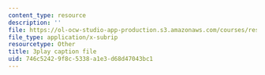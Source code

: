 ```yaml
---
content_type: resource
description: ''
file: https://ol-ocw-studio-app-production.s3.amazonaws.com/courses/res-6-008-digital-signal-processing-spring-2011/746c52429f8c5338a1e3d68d47043bc1_TuCYGjp7WKU.srt
file_type: application/x-subrip
resourcetype: Other
title: 3play caption file
uid: 746c5242-9f8c-5338-a1e3-d68d47043bc1
---
```


